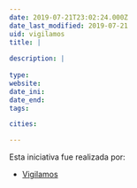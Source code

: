 ```yaml
---
date: 2019-07-21T23:02:24.000Z
date_last_modified: 2019-07-21
uid: vigilamos
title: |
  
description: |
  
type: 
website: 
date_ini: 
date_end: 
tags:

cities: 

---
```


Esta iniciativa fue realizada por:

- [Vigilamos](/organizaciones/vigilamos)

